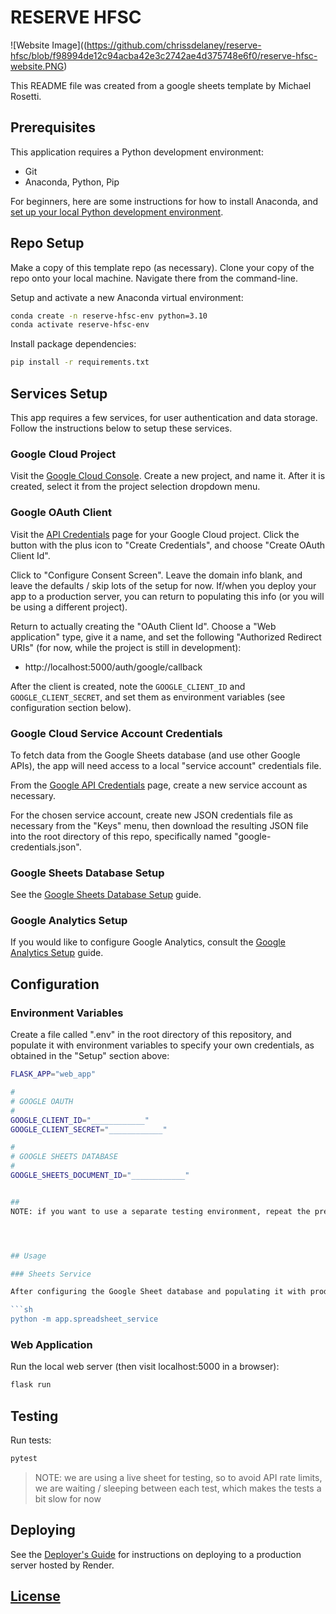 # RESERVE HFSC

![Website Image]((https://github.com/chrissdelaney/reserve-hfsc/blob/f98994de12c94acba42e3c2742ae4d375748e6f0/reserve-hfsc-website.PNG)

This README file was created from a google sheets template by Michael Rosetti.

## Prerequisites

This application requires a Python development environment:

  + Git
  + Anaconda, Python, Pip

For beginners, here are some instructions for how to install Anaconda, and [set up your local Python development environment](https://github.com/prof-rossetti/intro-to-python/blob/main/exercises/local-dev-setup/README.md#anaconda-python-and-pip).

## Repo Setup

Make a copy of this template repo (as necessary). Clone your copy of the repo onto your local machine. Navigate there from the command-line.

Setup and activate a new Anaconda virtual environment:

```sh
conda create -n reserve-hfsc-env python=3.10
conda activate reserve-hfsc-env
```

Install package dependencies:

```sh
pip install -r requirements.txt
```

## Services Setup

This app requires a few services, for user authentication and data storage. Follow the instructions below to setup these services.

### Google Cloud Project

Visit the [Google Cloud Console](https://console.cloud.google.com). Create a new project, and name it. After it is created, select it from the project selection dropdown menu.

### Google OAuth Client

Visit the [API Credentials](https://console.cloud.google.com/apis/credentials) page for your Google Cloud project. Click the button with the plus icon to "Create Credentials", and choose "Create OAuth Client Id".

Click to "Configure Consent Screen". Leave the domain info blank, and leave the defaults / skip lots of the setup for now. If/when you deploy your app to a production server, you can return to populating this info (or you will be using a different project).

Return to actually creating the "OAuth Client Id". Choose a "Web application" type, give it a name, and set the following "Authorized Redirect URIs" (for now, while the project is still in development):

  + http://localhost:5000/auth/google/callback

After the client is created, note the `GOOGLE_CLIENT_ID` and `GOOGLE_CLIENT_SECRET`, and set them as environment variables (see configuration section below).

### Google Cloud Service Account Credentials

To fetch data from the Google Sheets database (and use other Google APIs), the app will need access to a local "service account" credentials file.

From the [Google API Credentials](https://console.cloud.google.com/apis/credentials) page, create a new service account as necessary.

For the chosen service account, create new JSON credentials file as necessary from the "Keys" menu, then download the resulting JSON file into the root directory of this repo, specifically named "google-credentials.json".


### Google Sheets Database Setup

See the [Google Sheets Database Setup](/admin/SHEETS_DB.md) guide.

### Google Analytics Setup

If you would like to configure Google Analytics, consult the [Google Analytics Setup](/admin/GA.md) guide.



## Configuration

### Environment Variables

Create a file called ".env" in the root directory of this repository, and populate it with environment variables to specify your own credentials, as obtained in the "Setup" section above:

```sh
FLASK_APP="web_app"

#
# GOOGLE OAUTH
#
GOOGLE_CLIENT_ID="____________"
GOOGLE_CLIENT_SECRET="____________"

#
# GOOGLE SHEETS DATABASE
#
GOOGLE_SHEETS_DOCUMENT_ID="____________"


##
NOTE: if you want to use a separate testing environment, repeat the previous steps to create a separate Google Sheet, credentials, and environment variables for the testing.




## Usage

### Sheets Service

After configuring the Google Sheet database and populating it with products, you should be able to test out the app's ability to fetch products (and generate new orders):

```sh
python -m app.spreadsheet_service
```

### Web Application

Run the local web server (then visit localhost:5000 in a browser):

```sh
flask run
```

## Testing

Run tests:

```sh
pytest
```

> NOTE: we are using a live sheet for testing, so to avoid API rate limits, we are waiting / sleeping between each test, which makes the tests a bit slow for now


## Deploying

See the [Deployer's Guide](/admin/RENDER.md) for instructions on deploying to a production server hosted by Render.



## [License](/LICENSE.md)
